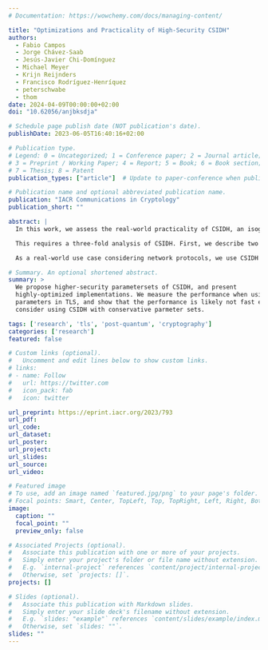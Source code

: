 ```yaml
---
# Documentation: https://wowchemy.com/docs/managing-content/

title: "Optimizations and Practicality of High-Security CSIDH"
authors:
  - Fabio Campos
  - Jorge Chávez-Saab
  - Jesús-Javier Chi-Domínguez
  - Michael Meyer
  - Krijn Reijnders
  - Francisco Rodríguez-Henríquez
  - peterschwabe
  - thom
date: 2024-04-09T00:00:00+02:00
doi: "10.62056/anjbksdja"

# Schedule page publish date (NOT publication's date).
publishDate: 2023-06-05T16:40:16+02:00

# Publication type.
# Legend: 0 = Uncategorized; 1 = Conference paper; 2 = Journal article;
# 3 = Preprint / Working Paper; 4 = Report; 5 = Book; 6 = Book section;
# 7 = Thesis; 8 = Patent
publication_types: ["article"]  # Update to paper-conference when published

# Publication name and optional abbreviated publication name.
publication: "IACR Communications in Cryptology"
publication_short: ""

abstract: |
  In this work, we assess the real-world practicality of CSIDH, an isogeny-based non-interactive key exchange. We provide the first thorough assessment of the practicality of CSIDH in higher parameter sizes for conservative estimates of quantum security, and with protection against physical attacks.

  This requires a three-fold analysis of CSIDH. First, we describe two approaches to efficient high-security CSIDH implementations, based on SQALE and CTIDH. Second, we optimize such high-security implementations, on a high level by improving several subroutines, and on a low level by improving the finite field arithmetic. Third, we benchmark the performance of high-security CSIDH. As a stand-alone primitive, our implementations outperform previous results by a factor up to 2.53×.

  As a real-world use case considering network protocols, we use CSIDH in TLS variants that allow early authentication through a NIKE. Although our instantiations of CSIDH have smaller communication requirements than post-quantum KEM and signature schemes, even our highly-optimized implementations result in too-large handshake latency (tens of seconds), showing that CSIDH is only practical in niche cases.

# Summary. An optional shortened abstract.
summary: >
  We propose higher-security parametersets of CSIDH, and present
  highly-optimized implementations. We measure the performance when using these
  parameters in TLS, and show that the performance is likely not fast enough to
  consider using CSIDH with conservative parmeter sets.

tags: ['research', 'tls', 'post-quantum', 'cryptography']
categories: ['research']
featured: false

# Custom links (optional).
#   Uncomment and edit lines below to show custom links.
# links:
# - name: Follow
#   url: https://twitter.com
#   icon_pack: fab
#   icon: twitter

url_preprint: https://eprint.iacr.org/2023/793
url_pdf:
url_code:
url_dataset:
url_poster:
url_project:
url_slides:
url_source:
url_video:

# Featured image
# To use, add an image named `featured.jpg/png` to your page's folder.
# Focal points: Smart, Center, TopLeft, Top, TopRight, Left, Right, BottomLeft, Bottom, BottomRight.
image:
  caption: ""
  focal_point: ""
  preview_only: false

# Associated Projects (optional).
#   Associate this publication with one or more of your projects.
#   Simply enter your project's folder or file name without extension.
#   E.g. `internal-project` references `content/project/internal-project/index.md`.
#   Otherwise, set `projects: []`.
projects: []

# Slides (optional).
#   Associate this publication with Markdown slides.
#   Simply enter your slide deck's filename without extension.
#   E.g. `slides: "example"` references `content/slides/example/index.md`.
#   Otherwise, set `slides: ""`.
slides: ""
---
```

